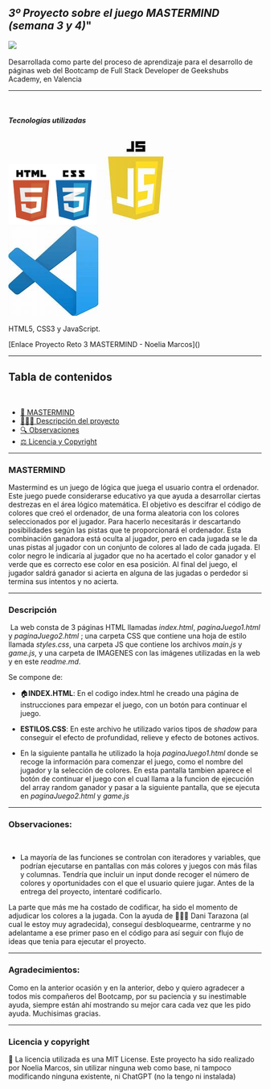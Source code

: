 ## _3º Proyecto sobre el juego MASTERMIND (semana 3 y 4)_"


<img src="https://pin.it/6pTF5wX">

<p text-align="justify">Desarrollada como parte del proceso de aprendizaje para el desarrollo de páginas web del Bootcamp de Full Stack Developer de Geekshubs Academy, en Valencia</p>

___
​<br>
<h5> Tecnologías utilizadas</h5>
<img src="./IMAGENES/iconosCSS-HTML.png">
<img src="./IMAGENES/iconoJS.png">
<img src="./IMAGENES/iconoVSC.png">
​
<p>HTML5, CSS3 y JavaScript.</p>
​
[Enlace Proyecto Reto 3 MASTERMIND - Noelia Marcos]()
​

___
## Tabla de contenidos
​​
- [🤖 MASTERMIND ](#Mastermind)
- [👩🏻‍💻 Descripción del proyecto](#Descripción)
- [🔍 Observaciones](#Observaciones)
- [⚖️ Licencia y Copyright](#licencia-y-copyright)
​

___
### MASTERMIND

Mastermind es un juego de lógica que juega el usuario contra el ordenador. Este juego puede considerarse educativo ya que ayuda a desarrollar ciertas destrezas en el área lógico matemática. El objetivo es descifrar el código de colores que creó el ordenador, de una forma aleatoria con los colores seleccionados por el jugador. Para hacerlo necesitarás ir descartando posibilidades según las pistas que te proporcionará el ordenador.
Esta combinación ganadora está oculta al jugador, pero en cada jugada se le da unas pistas al jugador con un conjunto de colores al lado de cada jugada. El color negro le indicaría al jugador que no ha acertado el color ganador y el verde que es correcto ese color en esa posición.
Al final del juego, el jugador saldrá ganador si acierta en alguna de las jugadas o perdedor si termina sus intentos y no acierta.


___
### Descripción
​
La web consta de 3 páginas HTML llamadas *index.html*, *paginaJuego1.html* y *paginaJuego2.html* ; una carpeta CSS que contiene una hoja de estilo llamada *styles.css*, una carpeta JS que contiene los archivos *main.js* y *game.js*, y una carpeta de IMAGENES con las imágenes utilizadas en la web y en este *readme.md*.

Se compone de:

- 🏠**INDEX.HTML**: En el codigo index.html he creado una página de instrucciones para empezar el juego, con un botón para continuar el juego.

- **ESTILOS.CSS**: En este archivo he utilizado varios tipos de _shadow_ para conseguir el efecto de profundidad, relieve y efecto de botones activos.

- En la siguiente pantalla he utilizado la hoja *paginaJuego1.html* donde se recoge la información para comenzar el juego, como el nombre del jugador y la selección de colores. En esta pantalla tambien aparece el botón de continuar el juego con el cual llama a la funcion de ejecución del array random ganador y pasar a la siguiente pantalla, que se ejecuta en *paginaJuego2.html* y *game.js*

___
### Observaciones: 
​ 
- La mayoría de las funciones se controlan con iteradores y variables, que podrían ejecutarse en pantallas con más colores y juegos con más filas y columnas.
Tendría que incluir un input donde recoger el número de colores y oportunidades con el que el usuario quiere jugar.
Antes de la entrega del proyecto, intentaré codificarlo.

La parte que más me ha costado de codificar, ha sido el momento de adjudicar los colores a la jugada. Con la ayuda de 🧔🏻‍♂️ Dani Tarazona (al cual le estoy muy agradecida), conseguí desbloquearme, centrarme y no adelantame a ese primer paso en el código para así seguir con flujo de ideas que tenia para ejecutar el proyecto.


___
### Agradecimientos:

Como en la anterior ocasión y en la anterior, debo y quiero agradecer a todos mis compañeros del Bootcamp, por su paciencia y su inestimable ayuda, siempre están ahí mostrando su mejor cara cada vez que les pido ayuda.
Muchisimas gracias.


___
### Licencia y copyright
📝 La licencia utilizada es una MIT License.
Este proyecto ha sido realizado por Noelia Marcos, sin utilizar ninguna web como base, ni tampoco modificando ninguna existente, ni ChatGPT (no la tengo ni instalada)